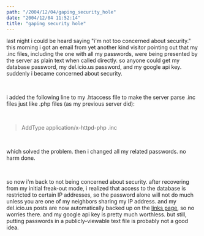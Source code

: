 ```yaml
---
path: "/2004/12/04/gaping_security_hole" 
date: "2004/12/04 11:52:14" 
title: "gaping security hole" 
---
```

<p>last night i could be heard saying "i'm not too concerned about security." this morning i got an email from yet another kind visitor pointing out that my .inc files, including the one with all my passwords, were being presented by the server as plain text when called directly. so anyone could get my database password, my del.icio.us password, and my google api key. suddenly i became concerned about security.</p><br><p>i added the following line to my .htaccess file to make the server parse .inc files just like .php files (as my previous server did):</p><br><blockquote>AddType application/x-httpd-php .inc</blockquote><br><p>which solved the problem. then i changed all my related passwords. no harm done.</p><br><p>so now i'm back to not being concerned about security. after recovering from my initial freak-out mode, i realized that access to the database is restricted to certain IP addresses, so the password alone will not do much unless you are one of my neighbors sharing my IP address. and my del.icio.us posts are now automatically backed up on the <a href="http://www.randomchaos.com/links/">links page</a>, so no worries there. and my google api key is pretty much worthless. but still, putting passwords in a publicly-viewable text file is probably not a good idea.</p>